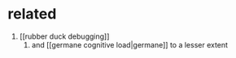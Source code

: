 # related
1. [[rubber duck debugging]]
	1. and [[germane cognitive load|germane]] to a lesser extent